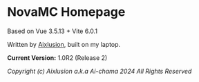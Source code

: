 # NovaMC Homepage

Based on Vue 3.5.13 + Vite 6.0.1

Written by [Aixlusion](https://github.com/Aixlusion), built on my laptop.

 
**Current Version:** 1.0R2 (Release 2)





*Copyright (c) Aixlusion a.k.a Ai-chama 2024 All Rights Reserved*
